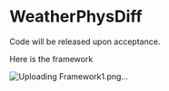 # WeatherPhysDiff

Code will be released upon acceptance.

Here is the framework

![Uploading Framework1.png…]()
